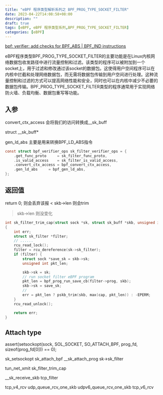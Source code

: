 ```yaml
---
title: "eBPF 程序类型解析系列之 BPF_PROG_TYPE_SOCKET_FILTER"
date: 2023-04-22T14:08:58+08:00 
description: ""
draft: true
tags: [eBPF, eBPF 程序类型系列,BPF_PROG_TYPE_SOCKET_FILTER]
categories: [eBPF]
---
```



[bpf: verifier: add checks for BPF_ABS | BPF_IND instructions](https://github.com/torvalds/linux/commit/ddd872bc3098f9d9abe1680a6b2013e59e3337f7)

eBPF程序类型BPF_PROG_TYPE_SOCKET_FILTER的主要功能是在Linux内核网络数据包收发路径中进行流量控制和过滤。该类型的程序可以被附加到一个socket上，用于过滤和修改通过该socket的数据包。这使得用户空间程序可以在内核中拦截和处理网络数据包，而无需将数据包传输到用户空间进行处理。这种流量控制和过滤的方式可以提高网络性能和安全，同时也可以在内核中减少不必要的数据包传输。BPF_PROG_TYPE_SOCKET_FILTER类型的程序通常用于实现网络防火墙、负载均衡、数据包重写等功能。



## 入参

convert_ctx_access 会将我们的访问转换成__sk_buff

struct __sk_buff*

gen_ld_abs 主要是用来转换BPF_LD_ABS指令

```c
const struct bpf_verifier_ops sk_filter_verifier_ops = {
	.get_func_proto		= sk_filter_func_proto,
	.is_valid_access	= sk_filter_is_valid_access,
	.convert_ctx_access	= bpf_convert_ctx_access,
	.gen_ld_abs		= bpf_gen_ld_abs,
};
```

## 返回值

return 0; 则会丢弃该报
< skb->len 则会trim
> skb->len 则没变化

```c
int sk_filter_trim_cap(struct sock *sk, struct sk_buff *skb, unsigned int cap)
{
	int err;
	struct sk_filter *filter;
    // ......
	rcu_read_lock();
	filter = rcu_dereference(sk->sk_filter);
	if (filter) {
		struct sock *save_sk = skb->sk;
		unsigned int pkt_len;

		skb->sk = sk;
        // run socket filter eBPF program
		pkt_len = bpf_prog_run_save_cb(filter->prog, skb);
		skb->sk = save_sk;
        // 
		err = pkt_len ? pskb_trim(skb, max(cap, pkt_len)) : -EPERM;
	}
	rcu_read_unlock();

	return err;
}
```

## 

## Attach type



assert(setsockopt(sock, SOL_SOCKET, SO_ATTACH_BPF, prog_fd,
                          sizeof(prog_fd[0])) == 0);


sk_setsockopt
    sk_attach_bpf
        __sk_attach_prog
            sk->sk_filter

tun_net_xmit
sk_filter_trim_cap

__sk_receive_skb
tcp_filter

tcp_v4_rcv
udp_queue_rcv_one_skb
udpv6_queue_rcv_one_skb
tcp_v6_rcv